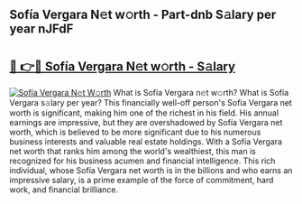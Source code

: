 ## Sofía Vergara N𝚎t w𝚘rth - Part-dnb S𝚊lary per year nJFdF

# <h2><a href="http://gc0rad.nevu.top/?p=Sof%c3%ada+Vergara">🔗 👉🔴 Sofía Vergara N𝚎t w𝚘rth - S𝚊lary</a></h2>

[![Sofía Vergara N𝚎t W𝚘rth](https://i.imgur.com/Oavwk0R.jpeg)](http://gc0rad.nevu.top/?p=Sof%c3%ada+Vergara)
What is Sofía Vergara n𝚎t w𝚘rth? What is Sofía Vergara s𝚊lary per year?
This financially well-off person's Sofía Vergara net worth is significant, making him one of the richest in his field. His annual earnings are impressive, but they are overshadowed by Sofía Vergara net worth, which is believed to be more significant due to his numerous business interests and valuable real estate holdings. With a Sofía Vergara net worth that ranks him among the world's wealthiest, this man is recognized for his business acumen and financial intelligence. This rich individual, whose Sofía Vergara net worth is in the billions and who earns an impressive salary, is a prime example of the force of commitment, hard work, and financial brilliance.
